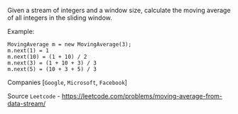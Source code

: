 Given a stream of integers and a window size, calculate the moving average of all integers in the sliding window.

Example:

```
MovingAverage m = new MovingAverage(3);
m.next(1) = 1
m.next(10) = (1 + 10) / 2
m.next(3) = (1 + 10 + 3) / 3
m.next(5) = (10 + 3 + 5) / 3
```

Companies [`Google`, `Microsoft`, `Facebook`]

Source `Leetcode` - https://leetcode.com/problems/moving-average-from-data-stream/
